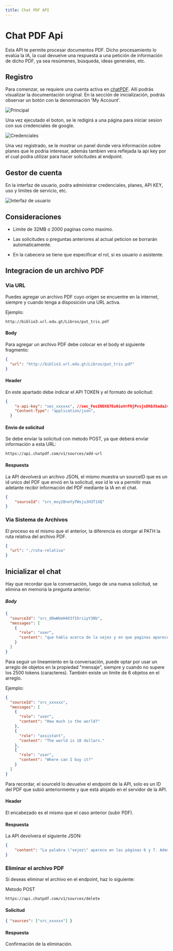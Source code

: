 ```yaml
---
title: Chat PDF API
---
```


# Chat PDF Api

Esta API te permite procesar documentos PDF. Dicho procesamiento lo evalúa la IA, la cual devuelve una respuesta a una petición de información de dicho PDF, ya sea resúmenes, búsqueda, ideas generales, etc.

## Registro

Para comenzar, se requiere una cuenta activa en [chatPDF](https://www.chatpdf.com/docs/api/backend). Allí podrás visualizar la documentación original. En la sección de inicialización, podrás observar un botón con la denominación 'My Account'.

![Principal](../src/img/principal.png)


Una vez ejecutado el boton, se le redigirá a una página para iniciar sesion con sus credenciales de google.

![Credenciales](../src/img/credenciales.png)

Una vez registrado, se le mostrar un panel donde vera información sobre planes que le podria interesar, además tambien vera reflejada la api key por el cual podra utilizar para hacer solicitudes al endpoint.

## Gestor de cuenta

En la interfaz de usuario, podra administrar credenciales, planes, API KEY, uso y limites de servicio, etc.

![Interfaz de usuario](../src/img/interfaz.png)

## Consideraciones

- Limite de 32MB o 2000 paginas como maximo.

- Las solicitudes o preguntas anteriores al actual peticion se borrarán automaticamente.

- En la cabecera se tiene que especificar el rol, si es usuario o asistente.

## Integracion de un archivo PDF

### Via URL

Puedes agregar un archivo PDF cuyo origen se encuentre en la internet, siempre y cuando tenga a disposición una URL activa.

Ejemplo:

```plaintext
http://biblio3.url.edu.gt/Libros/put_tris.pdf
```

#### Body

Para agregar un archivo PDF debe colocar en el body el siguiente fragmento:

```JSON
{
  "url": "http://biblio3.url.edu.gt/Libros/put_tris.pdf"
}
```

#### Header

En este apartado debe indicar el API TOKEN y el formato de solicitud:

```JSON
{
    "x-api-key": "sec_xxxxxx", //sec_FesINDXQ7Eu0iuVrFNjPvsjsDhb3Sada24
    "Content-Type": "application/json",
  }
```

#### Envio de solicitud

Se debe envíar la solicitud con metodo POST, ya que deberá envíar información a esta URL:

```plaintext
https://api.chatpdf.com/v1/sources/add-url
```
#### Respuesta

La API devolverá un archivo JSON, el mismo muestra un sourceID que es un id unico del PDF que envió en la solicitud, ese id le va a permitir mas adelante recibir información del PDF mediante la IA en el chat.

```JSON
{
    "sourceId": "src_mxy28noYyTWsjuJH3T1XQ"
}
```

### Via Sistema de Archivos

El proceso es el mismo que el anterior, la diferencia es otorgar al PATH la ruta relativa del archivo PDF.

```JSON
{
  "url": "./ruta-relativa"
}
```

## Inicializar el chat

Hay que recordar que la conversación, luego de una nueva solicitud, se elimina en memoria la pregunta anterior.

##### Body
```JSON
{
  "sourceId": "src_d0wWUeH4X3f1hriiyY30b",
  "messages": [
    {
      "role": "user",
      "content": "que habla acerca de la vejez y en que paginas aparece esa palabra"
    }
  ]
}
```

Para seguir un lineamiento en la conversación, puede optar por usar un arreglo de objetos en la propiedad "mensaje", siempre y cuando no supere los 2500 tokens (caracteres). También existe un límite de 6 objetos en el arreglo.

Ejemplo:

```JSON
{
  "sourceId": "src_xxxxxx",
  "messages": [
    {
      "role": "user",
      "content": "How much is the world?"
    },
    {
      "role": "assistant",
      "content": "The world is 10 dollars."
    },
    {
      "role": "user",
      "content": "Where can I buy it?"
    }
  ]
}
```

Para recordar, el sourceId lo devuelve el endpoint de la API, solo es un ID del PDF que subió anteriormente y que está alojado en el servidor de la API.

#### Header

El encabezado es el mismo que el caso anterior (subir PDF).

#### Respuesta

La API devolvera el siguiente JSON:

```JSON
{
    "content": "La palabra \"vejez\" aparece en las páginas 6 y 7. Además, el tema principal del texto es la vejez."
}
```

### Eliminar el archivo PDF

Si deseas eliminar el archivo en el endpoint, haz lo siguiente:

Metodo POST

```plaintext
https://api.chatpdf.com/v1/sources/delete
```

#### Solicitud

```JSON
{ "sources": ["src_xxxxxx"] }
```

#### Respuesta

Confirmación de la eliminación.


